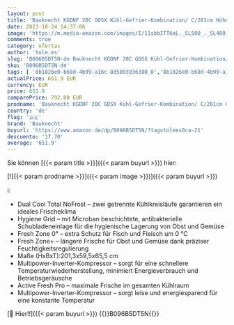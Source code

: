 ```yaml
---
layout: post
title: 'Bauknecht KGDNF 20C GDSX Kühl-Gefrier-Kombination/ C/201cm Höhe/158 kWh/Jahr/257L Kühlteil /98L Gefrierteil/leise 39dB /DualCool Total NoFrost/Fresh Zone+/Active Fresh Pro/Fresh Zone 0 Degree Schwarz'
date: 2023-10-24 14:37:06
image: 'https://m.media-amazon.com/images/I/11sbbITT6aL._SL500_._SL400_.jpg'
comments: true
category: ofertas
author: 'tole.es'
slug: 'B096B5DT5N-de Bauknecht KGDNF 20C GDSX Kühl-Gefrier-Kombination/ C/201cm...'
sku: 'B096B5DT5N-de'
tags: [ '8b1826e0-b68d-4b99-a16c-8d5893d36380_0','8b1826e0-b68d-4b99-a16c-8d5893d36380_1401','8b1826e0-b68d-4b99-a16c-8d5893d36380_3001','8b1826e0-b68d-4b99-a16c-8d5893d36380_3201','8b1826e0-b68d-4b99-a16c-8d5893d36380_3701','Arborist Merchandising Root','Bauknecht Markenshop','Elektro-Großgeräte','Energieeffiziente Produkte','Haushaltsgroßgeräte - Kühlen & Gefrieren','Kühl-Gefrier-Kombinationen','Kühlschränke','Kühlschränke, Gefrierschränke & Eiswürfelbereiter','Nachhaltigere Angebote','Self Service','Special Features Stores','bauknecht','🇩🇪', ]
actualPrice: 651.9 EUR
currency: EUR
price: 651.9
comparePrice: 792.08 EUR
prodname: 'Bauknecht KGDNF 20C GDSX Kühl-Gefrier-Kombination/ C/201cm Höhe/158 kWh/Jahr/257L Kühlteil /98L Gefrierteil/leise 39dB /DualCool Total NoFrost/Fresh Zone+/Active Fresh Pro/Fresh Zone 0 Degree Schwarz'
country: 'de'
flag: '🇩🇪'
brand: 'Bauknecht'
buyurl: 'https://www.amazon.de/dp/B096B5DT5N/?tag=tolees0ca-21'
descuento: '17.70'
average: '651.9'
---
```


Sie können [{{< param title >}}]({{< param buyurl >}}) hier:

[![{{< param prodname >}}]({{< param image >}})]({{< param buyurl >}})

ℹ️:

- Dual Cool Total NoFrost – zwei getrennte Kühlkreisläufe garantieren ein ideales Frischeklima
- Hygiene Grid – mit Microban beschichtete, antibakterielle Schubladeneinlage für die hygienische Lagerung von Obst und Gemüse
- Fresh Zone 0° – extra Schutz für Fisch und Fleisch um 0 °C
- Fresh Zone+ – längere Frische für Obst und Gemüse dank präziser Feuchtigkeitsregulierung
- Maße (HxBxT):201,3x59,5x65,5 cm
- Multipower-Inverter-Kompressor – sorgt für eine schnellere Temperaturwiederherstellung, minimiert Energieverbrauch und Betriebsgeräusche
- Active Fresh Pro – maximale Frische im gesamten Kühlraum
- Multipower-Inverter-Kompressor – sorgt leise und energiesparend für eine konstante Temperatur

[🛒 Hier!!]({{< param buyurl >}})
{{<world>}}B096B5DT5N{{</world>}}

